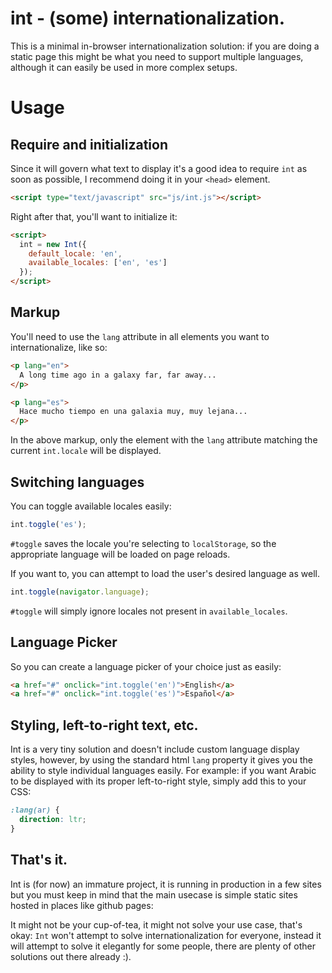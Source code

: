 # int - (some) internationalization.

This is a minimal in-browser internationalization solution: if you are doing a static page this might be what you need to support multiple languages, although it can easily be used in more complex setups.


# Usage

## Require and initialization

Since it will govern what text to display it's a good idea to require `int` as soon as possible, I recommend doing it in your `<head>` element.

```html
<script type="text/javascript" src="js/int.js"></script>
```

Right after that, you'll want to initialize it:

```html
<script>
  int = new Int({
    default_locale: 'en',
    available_locales: ['en', 'es']
  });
</script>
```

## Markup

You'll need to use the `lang` attribute in all elements you want to internationalize, like so:

```html
<p lang="en">
  A long time ago in a galaxy far, far away...
</p>

<p lang="es">
  Hace mucho tiempo en una galaxia muy, muy lejana...
</p>
```

In the above markup, only the element with the `lang` attribute matching the current `int.locale` will be displayed.

## Switching languages

You can toggle available locales easily:

```javascript
int.toggle('es');
```

`#toggle` saves the locale you're selecting to `localStorage`, so the appropriate language will be loaded on page reloads.


If you want to, you can attempt to load the user's desired language as well.

```JavaScript
int.toggle(navigator.language);
```

`#toggle` will simply ignore locales not present in `available_locales`.


## Language Picker

So you can create a language picker of your choice just as easily:

```html
<a href="#" onclick="int.toggle('en')">English</a>
<a href="#" onclick="int.toggle('es')">Español</a>
```

## Styling, left-to-right text, etc.

Int is a very tiny solution and doesn't include custom language display styles, however, by using the standard html `lang` property it gives you the ability to style individual languages easily. For example: if you want Arabic to be displayed with its proper left-to-right style, simply add this to your CSS:

```css
:lang(ar) {
  direction: ltr;
}
```

## That's it.

Int is (for now) an immature project, it is running in production in a few sites but you must keep in mind that the main usecase is simple static sites hosted in places like github pages:

It might not be your cup-of-tea, it might not solve your use case, that's okay: `Int` won't attempt to solve internationalization for everyone, instead it will attempt to solve it elegantly for some people, there are plenty of other solutions out there already :).
